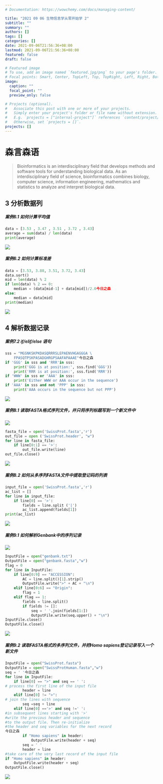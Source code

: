 ```yaml
---
# Documentation: https://wowchemy.com/docs/managing-content/

title: "2021 09 06 生物信息学从零开始学 2"
subtitle: ""
summary: ""
authors: []
tags: []
categories: []
date: 2021-09-06T21:56:36+08:00
lastmod: 2021-09-06T21:56:36+08:00
featured: false
draft: false

# Featured image
# To use, add an image named `featured.jpg/png` to your page's folder.
# Focal points: Smart, Center, TopLeft, Top, TopRight, Left, Right, BottomLeft, Bottom, BottomRight.
image:
  caption: ""
  focal_point: ""
  preview_only: false

# Projects (optional).
#   Associate this post with one or more of your projects.
#   Simply enter your project's folder or file name without extension.
#   E.g. `projects = ["internal-project"]` references `content/project/deep-learning/index.md`.
#   Otherwise, set `projects = []`.
projects: []
---
```

# 森言森语
>Bioinformatics is an interdisciplinary field that develops methods and software tools for understanding biological data. As an interdisciplinary field of science, bioinformatics combines biology, computer science, information engineering, mathematics and statistics to analyze and interpret biological data.
## 3 分析数据列
##### 案例6.1 如何计算平均值
```python
data = [3.53 , 3.47 , 3.51 , 3.72 , 3.43]
average = sum(data) / len(data)
print(average)
```

![](3ae02009-869b-4a4d-9234-c0a7849961b8.png)

##### 案例6.2 如何计算标准差
```python
data = [3.53, 3.88, 3.51, 3.72, 3.43]
data.sort()
mid = len(data) % 2
if len(data) % 2 == 0:
    median = (data[mid-1] + data[mid])/2.0今日之森
else:
    median = data[mid]
print(median)
```

![](aab4e192-3b1b-4086-9a56-77ae5e1bc431.png)

## 4 解析数据记录


##### 案例7.2 if/elif/else 语句
```python
sss = "MGSNKSKPKDASQRRRSLEPAENVHGAGGGA \
    FPASQTPSKPASADGHRGPSAAFAPAAAE"今日之森
if 'GGG' in sss and 'RRR'in sss:
    print('GGG is at position:', sss.find('GGG'))
    print('RRR is at position:', sss.find('RRR'))
if 'WWW' in sss or 'AAA' in sss:
    print('Either WWW or AAA occur in the sequence')
if 'AAA' in sss and not 'PPP' in sss:
    print('AAA occurs in the sequence but not PPP')
```

![](7286932a-d6b1-46cd-95c8-f684ba5ca4ac.png)

##### 案例8.1 读取FASTA格式序列文件，并只将序列标题写到一个新文件中

![](97d62870-63ad-4fbb-88f2-24b65a4f8d87.png)

```python
fasta_file = open('SwissProt.fasta','r')
out_file = open ('SwissProt.header', "w")
for line in fasta_file:
    if line[0:1] == '>':
        out_file.write(line)
out_file.close()
```
![](dd9f5960-008e-40e5-8885-aa5770629ee4.png)
##### 案例8.2 如何从多序列FASTA文件中提取登记码的列表

```python
input_file = open('SwissProt.fasta','r')
ac_list = []
for line in input_file:
    if line[0] == '>':
        fields = line.split ('|')
        ac_list.append(fields[1])
print(ac_list)
```
![](81bf1c63-27d0-4505-8d43-f253d5a56f74.png)
##### 案例9.1 如何解析Genbank中的序列记录

![](efa76b3f-7678-497a-8d90-a0126b96a3da.png)
```python
InputFile = open("genbank.txt")
OutputFile = open("genbank.fasta","w")
flag = 0
for line in InputFile:
    if line[0:9] == "ACCESSION":
        AC = line.split()[1].strip()
        OutputFile.write(">" + AC + "\n")
    elif line[0:6] == "Origin":
        flag = 1
    elif flag == 1:
        fields = line.split()
        if fields != []:
            seq = ' '.join(fields[1:])
            OutputFile.write(seq.upper() + "\n")
InputFile.close()
OutputFile.close()

```

![](e9681c57-dcf2-43fd-9385-ba54b9282e93.png)
##### 案例9.2 读取FASTA格式的多序列文件，并把Homo sapiens登记记录写入一个新文件
```python
InputFile = open("SwissProt.fasta")
OutputFile = open("SwissProtHuman.fasta","w")
seq = ' '今日之森
for line in InputFile:
    if line[0] == ">" and seq == ' ':
# process the first line of the input file
        header = line
    elif line[0] != ">":
# join the lines with sequence
        seq =seq + line
    elif line[0] =='>' and seq !=' ':
#in subsequent lines starting with '>'
#write the previous header and sequence
#to the output file. Then re-initialize
#the header and seq variables for the next record
今日之森
        if "Homo sapiens" in header:
            OutputFile.write(header + seq)
        seq = ' '
        header = line
#take care of the very last record of the input file
if "Homo sapiens" in header:
    OutputFile.write(header + seq)
OutputFile.close()

```
![](34558753-b69b-417a-b74a-7967c55687ad.png)
